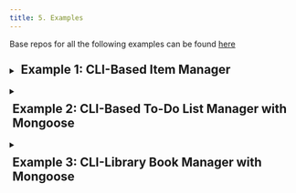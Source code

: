 ```yaml
---
title: 5. Examples
---
```


Base repos for all the following examples can be found [here](https://github.com/menglishca/mongodb-backend-examples)

<details>
  <summary><h2 style="display: inline-flex; margin-top: 10px; padding-left: 5px;">Example 1: CLI-Based Item Manager</h2></summary>

  You are tasked with building a **Command Line Interface (CLI)** application that connects to a **MongoDB** database via **Mongoose**. The application will manage a simple list of items. Your app should:

  1. **Create a table** in the database for storing item information if it doesn't already exist.
  2. **Insert a new item** into the table by passing the item name as a command-line argument.
  3. **Display all items** stored in the table.

  ### Functional Requirements:

  - The `Item` collection in MongoDB should have the following fields:
    - `_id`: The unique identifier generated automatically by MongoDB.
    - `name` (String): The name of the item.

  - The CLI should support two commands:
    1. `insert <item_name>`: Inserts an item with the provided name into the database.
    2. `show`: Displays all the items currently stored in the collection.

  <details>
    <summary><h3 style="display: inline-flex; margin-top: 10px;">Detailed Breakdown</h3></summary>

1. **Setting up the Mongoose connection**:
   - Use the `mongoose` package to connect to your MongoDB database.
   - Define the connection string in your script (e.g., `mongodb://localhost:27017/items_db`).

2. **Creating the `Item` model**:
   - Define a schema using Mongoose's `Schema` class with the required fields.
   - Create a Mongoose model from the schema for interacting with the `items` collection.

3. **Inserting data**:
   - For the `insert <item_name>` command, create a new `Item` document using the Mongoose model and save it to the database.

4. **Displaying all data**:
   - For the `show` command, retrieve all documents from the `items` collection and display them in the CLI.

  </details>

  <details>
    <summary><h3 style="display: inline-flex; margin-top: 10px;">Input/Output Examples</h3></summary>

- **Inserting an item**:
  - Command:
    ```bash
    node index.js insert "Apple"
    ```
  - Output:
    ```
    Inserted item: Apple
    ```

- **Displaying all items**:
  - Command:
    ```bash
    node index.js show
    ```
  - Output:
    ```
    Items in the table:
    1: Apple
    2: Orange
    ```

  </details>
</details>

<details>
  <summary><h2 style="display: inline-flex; margin-top: 10px; padding-left: 5px;">Example 2: CLI-Based To-Do List Manager with Mongoose</h2></summary>

  You are tasked with building a **Command Line Interface (CLI)** application that connects to a **MongoDB** database via **Mongoose**. The application will manage a to-do list. Your app should:

  1. **Create a schema and model** for storing to-do items.
  2. **Insert a new to-do item** into the database via command-line arguments.
  3. **Display all to-do items** stored in the database.
  4. **Mark a to-do item as completed** by its ID.
  5. **Delete a to-do item** by its ID.

  ### Functional Requirements:

  - The `ToDo` collection should have the following fields:
    - `_id`: The unique identifier generated by MongoDB.
    - `task` (String): The description of the to-do item.
    - `completed` (Boolean): Whether the item has been completed (default: `false`).

  - The CLI should support these commands:
    1. `add <task>`: Adds a new to-do item with the provided task description.
    2. `show`: Displays all to-do items.
    3. `complete <id>`: Marks the to-do item with the given ID as completed.
    4. `delete <id>`: Deletes the to-do item with the specified ID.
</details>

<details>
  <summary><h2 style="display: inline-flex; margin-top: 10px; padding-left: 5px;">Example 3: CLI-Library Book Manager with Mongoose</h2></summary>

  You are tasked with building a **Command Line Interface (CLI)** application that interacts with a **MongoDB** database via **Mongoose**. This application allows users to manage a library’s book collection with the following functionalities:

  1. **Create a collection** for storing book information if it doesn't already exist.
  2. **Insert a new book record** into the collection via command-line arguments.
  3. **Display all books** stored in the collection.
  4. **Update book information** (like title or author) by the book's ID.
  5. **Mark a book as checked out** by its ID.
  6. **Delete a book** by its ID.
  7. **List all available books** (i.e., books that haven't been checked out).

  ### Functional Requirements:

  - The database should have a collection called `books` with the following fields:
    - `title` (string): The title of the book.
    - `author` (string): The author of the book.
    - `checkedOut` (boolean): Indicates whether the book is checked out (default is `false`).

  - The CLI should support the following commands:
    1. `add <title> <author>`: Adds a new book with the given title and author to the collection.
    2. `show`: Displays all books along with their IDs, titles, authors, and check-out status.
    3. `update <id> <field> <new_value>`: Updates the specified field (`title` or `author`) of the book with the given ID.
    4. `checkout <id>`: Marks the book with the given ID as checked out.
    5. `delete <id>`: Deletes the book with the specified ID.
    6. `available`: Displays all books that have not been checked out.

  <details>
    <summary><h3 style="display: inline-flex; margin-top: 10px;">Input/Output Examples</h3></summary>

1. **Add a Book**:
   - Command:
     ```bash
     node index.js add "The Hobbit" "J.R.R. Tolkien"
     ```
   - Output:
     ```
     Added book: "The Hobbit" by J.R.R. Tolkien
     ```

2. **Show All Books**:
   - Command:
     ```bash
     node index.js show
     ```
   - Output:
     ```
     Library Books:
     1: "The Hobbit" by J.R.R. Tolkien [Available]
     ```

3. **Update a Book**:
   - Command:
     ```bash
     node index.js update <id> title "The Hobbit: Revised Edition"
     ```
   - Output:
     ```
     Updated book <id>: title changed to "The Hobbit: Revised Edition".
     ```

4. **Check Out a Book**:
   - Command:
     ```bash
     node index.js checkout <id>
     ```
   - Output:
     ```
     Marked book <id> as checked out.
     ```

5. **Delete a Book**:
   - Command:
     ```bash
     node index.js delete <id>
     ```
   - Output:
     ```
     Deleted book <id> from the collection.
     ```

6. **List Available Books**:
   - Command:
     ```bash
     node index.js available
     ```
   - Output:
     ```
     Available Books:
     <id>: "The Hobbit" by J.R.R. Tolkien
     ```
  </details>
</details>

